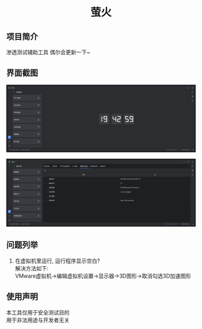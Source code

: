 <h1 align="center">萤火</h1>

## 项目简介
渗透测试辅助工具   偶尔会更新一下~

## 界面截图
![Image](docs/images/screenshot_01.png)

![Image](docs/images/screenshot_02.png)

## 问题列举
1. 在虚拟机里运行, 运行程序显示空白?   
解决方法如下:   
VMware虚拟机->编辑虚拟机设置->显示器->3D图形->取消勾选3D加速图形 

## 使用声明
本工具仅用于安全测试目的   
用于非法用途与开发者无关     
